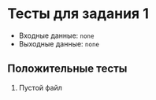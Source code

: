 # Тесты для задания 1

- Входные данные: `none`
- Выходные данные: `none`

## Положительные тесты

1. Пустой файл
